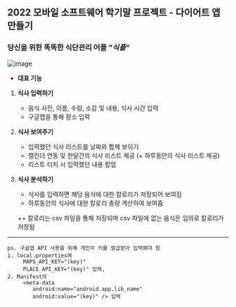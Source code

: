 ## 2022 모바일 소프트웨어 학기말 프로젝트 - 다이어트 앱 만들기

### 당신을 위한 똑똑한 식단관리 어플 *"식플"*


![image](https://user-images.githubusercontent.com/75093565/207141273-deece4ec-f388-40fc-801b-b568244db9a7.png)


- **대표 기능**
1. **식사 입력하기**

   - 음식 사진, 이름, 수량, 소감 및 내용, 식사 시간 입력
   - 구글맵을 통해 장소 입력
2. **식사 보여주기**
   - 입력했던 식사 리스트를 날짜와 함께 보이기
   - 캘린더 연동 및 한달간의 식사 리스트 제공 (+ 하루동안의 식사 리스트 제공)
   - 리스트 터치 시 입력했던 내용 팝업
3. **식사 분석하기**
   - 식사를 입력하면 해당 음식에 대한 칼로리가 저장되어 보여짐
   - 하루동안의 식사에 대한 칼로리 총량 계산하여 보여줌
   
   ++ 칼로리는 csv 파일을 통해 저장되며 csv 파일에 없는 음식은 임의로 칼로리가 저장됨
   
   
   
-------------
    ps. 구글맵 API 사용을 위해 개인이 키를 발급받아 입력해야 함
    1. local.properties에 
         MAPS_API_KEY="(key)"
         PLACE_API_KEY="(key)" 입력,
    2. Manifest의
         <meta-data
            android:name="android.app.lib_name"
            android:value="(key)" /> 입력    
    
    
